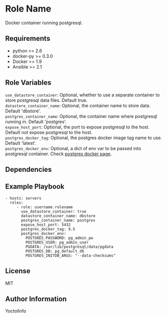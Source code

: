 Role Name
=========

Docker container running postgresql.

Requirements
------------

- python >= 2.6
- docker-py >= 0.3.0
- Docker >= 1.9
- Ansible >= 2.1

Role Variables
--------------

`use_datastore_container`: Optional, whether to use a separate container to store postgresql data files. Default true.  
`datastore_container_name`: Optional, the container name to store data. Default 'dbstore'.  
`postgres_container_name`: Optional, the container name where postgresql running in. Default 'postgres'.  
`expose_host_port`: Optional, the port to expose postgresql to the host. Default not expose postgresql to the host.  
`postgres_docker_tag`: Optional, the postgres docker image tag name to use. Default 'latest'.  
`postgres_docker_env`:  Optional, a dict of env var to be passed into postgresql container. Check [postgres docker page](https://hub.docker.com/_/postgres).  


Dependencies
------------


Example Playbook
----------------

    - hosts: servers
      roles:
         - role: username.rolename
           use_datastore_container: true
           datastore_container_name: dbstore
           postgres_container_name: postgres
           expose_host_port: 5432
           postgres_docker_tag: 9.5
           postgres_docker_env:
             POSTGRES_PASSWORD: pg_admin_pw
             POSTGRES_USER: pg_admin_user
             PGDATA: /var/lib/postgresql/data/pgdata
             POSTGRES_DB: pg_default_db
             POSTGRES_INITDB_ARGS: "--data-checksums"


License
-------

MIT

Author Information
------------------

YoctolInfo
